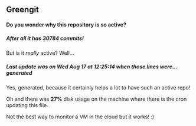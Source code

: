 ## Greengit

#### Do you wonder why this repository is so active?

##### After all it has 30784 commits!

But is it *really* active? Well...

##### Last update was on Wed Aug 17 at 12:25:14 when those lines were... generated

Yes, generated, because it certainly helps a lot to have such an active repo!

Oh and there was **27%** disk usage on the machine
where there is the cron updating this file.

Not the best way to monitor a VM in the cloud but it works! :)
